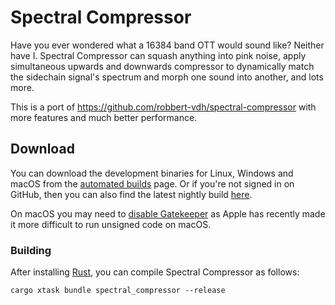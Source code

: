 # Spectral Compressor

Have you ever wondered what a 16384 band OTT would sound like? Neither have I.
Spectral Compressor can squash anything into pink noise, apply simultaneous
upwards and downwards compressor to dynamically match the sidechain signal's
spectrum and morph one sound into another, and lots more.

This is a port of https://github.com/robbert-vdh/spectral-compressor with more
features and much better performance.

## Download

You can download the development binaries for Linux, Windows and macOS from the
[automated
builds](https://github.com/robbert-vdh/nih-plug/actions/workflows/build.yml?query=branch%3Amaster)
page. Or if you're not signed in on GitHub, then you can also find the latest nightly
build [here](https://nightly.link/robbert-vdh/nih-plug/workflows/build/master).

On macOS you may need to [disable
Gatekeeper](https://disable-gatekeeper.github.io/) as Apple has recently made it
more difficult to run unsigned code on macOS.

### Building

After installing [Rust](https://rustup.rs/), you can compile Spectral Compressor
as follows:

```shell
cargo xtask bundle spectral_compressor --release
```
